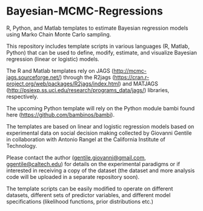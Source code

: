 # Bayesian-MCMC-Regressions
R, Python, and Matlab templates to estimate Bayesian regression models using Marko Chain Monte Carlo sampling.

This repository includes template scripts in various languages (R, Matlab, Python) that can be used to define, modify, estimate, and visualize Bayesian regression (linear or logistic) models. 

The R and Matlab templates rely on JAGS (http://mcmc-jags.sourceforge.net/) through the R2jags (https://cran.r-project.org/web/packages/R2jags/index.html) and MATJAGS (http://psiexp.ss.uci.edu/research/programs_data/jags/) libraries, respectively.

The upcoming Python template will rely on the Python module bambi found here (https://github.com/bambinos/bambi).

The templates are based on linear and logistic regression models based on experimental data on social decision making collected by Giovanni Gentile in collaboration with Antonio Rangel at the California Institute of Technology.

Please contact the author (gentile.giovanni@gmail.com, ggentile@caltech.edu) for details on the experimental paradigms or if interested in receiving a copy of the dataset (the dataset and more analysis code will be uploaded in a separate repository soon).

The template scripts can be easily modified to operate on different datasets, different sets of predictor variables, and different model specifications (likelihood functions, prior distributions etc.)



